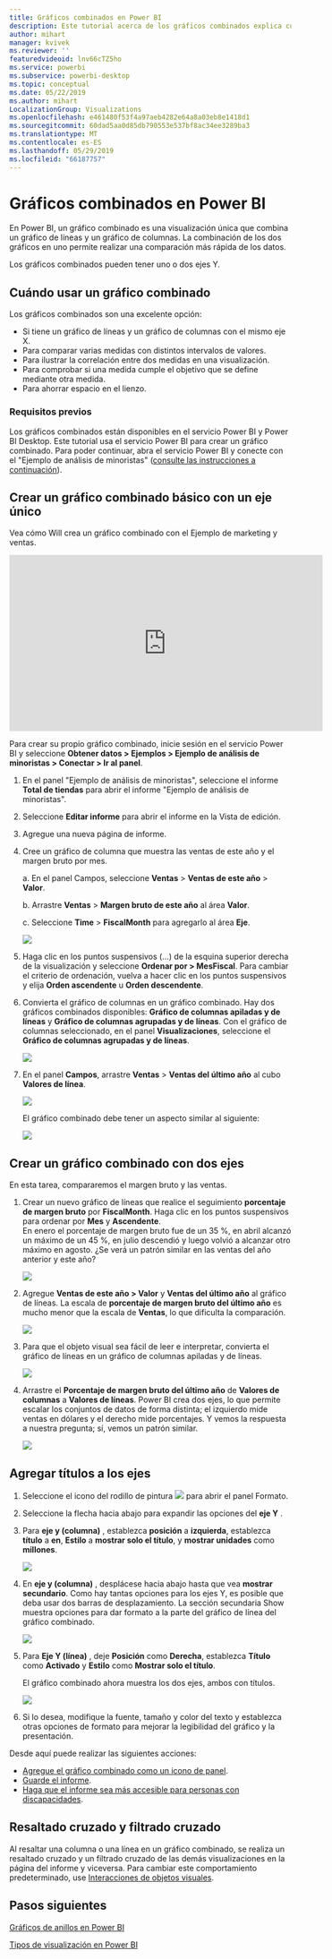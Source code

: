 ```yaml
---
title: Gráficos combinados en Power BI
description: Este tutorial acerca de los gráficos combinados explica cuándo utilizarlos y cómo se crean en el servicio Power BI y Power BI Desktop.
author: mihart
manager: kvivek
ms.reviewer: ''
featuredvideoid: lnv66cTZ5ho
ms.service: powerbi
ms.subservice: powerbi-desktop
ms.topic: conceptual
ms.date: 05/22/2019
ms.author: mihart
LocalizationGroup: Visualizations
ms.openlocfilehash: e461480f53f4a97aeb4282e64a8a03eb8e1418d1
ms.sourcegitcommit: 60dad5aa0d85db790553e537bf8ac34ee3289ba3
ms.translationtype: MT
ms.contentlocale: es-ES
ms.lasthandoff: 05/29/2019
ms.locfileid: "66187757"
---
```

# <a name="combo-chart-in-power-bi"></a>Gráficos combinados en Power BI
En Power BI, un gráfico combinado es una visualización única que combina un gráfico de líneas y un gráfico de columnas. La combinación de los dos gráficos en uno permite realizar una comparación más rápida de los datos.

Los gráficos combinados pueden tener uno o dos ejes Y.

## <a name="when-to-use-a-combo-chart"></a>Cuándo usar un gráfico combinado
Los gráficos combinados son una excelente opción:

* Si tiene un gráfico de líneas y un gráfico de columnas con el mismo eje X.
* Para comparar varias medidas con distintos intervalos de valores.
* Para ilustrar la correlación entre dos medidas en una visualización.
* Para comprobar si una medida cumple el objetivo que se define mediante otra medida.
* Para ahorrar espacio en el lienzo.

### <a name="prerequisites"></a>Requisitos previos
Los gráficos combinados están disponibles en el servicio Power BI y Power BI Desktop. Este tutorial usa el servicio Power BI para crear un gráfico combinado. Para poder continuar, abra el servicio Power BI y conecte con el "Ejemplo de análisis de minoristas" ([consulte las instrucciones a continuación](#create)).


## <a name="create-a-basic-single-axis-combo-chart"></a>Crear un gráfico combinado básico con un eje único
Vea cómo Will crea un gráfico combinado con el Ejemplo de marketing y ventas.

<iframe width="560" height="315" src="https://www.youtube.com/embed/lnv66cTZ5ho?list=PL1N57mwBHtN0JFoKSR0n-tBkUJHeMP2cP" frameborder="0" allowfullscreen></iframe>  

<a name="create"></a> Para crear su propio gráfico combinado, inicie sesión en el servicio Power BI y seleccione **Obtener datos \> Ejemplos \> Ejemplo de análisis de minoristas > Conectar > Ir al panel**.

1. En el panel "Ejemplo de análisis de minoristas", seleccione el informe **Total de tiendas** para abrir el informe "Ejemplo de análisis de minoristas".
2. Seleccione **Editar informe** para abrir el informe en la Vista de edición.
3. Agregue una nueva página de informe.
4. Cree un gráfico de columna que muestra las ventas de este año y el margen bruto por mes.

    a.  En el panel Campos, seleccione **Ventas** \> **Ventas de este año** > **Valor**.

    b.  Arrastre **Ventas** \> **Margen bruto de este año** al área **Valor**.

    c. Seleccione **Time** \> **FiscalMonth** para agregarlo al área **Eje**.

    ![](media/power-bi-visualization-combo-chart/combotutorial1new.png)
5. Haga clic en los puntos suspensivos (...) de la esquina superior derecha de la visualización y seleccione **Ordenar por > MesFiscal**. Para cambiar el criterio de ordenación, vuelva a hacer clic en los puntos suspensivos y elija **Orden ascendente** u **Orden descendente**.

6. Convierta el gráfico de columnas en un gráfico combinado. Hay dos gráficos combinados disponibles: **Gráfico de columnas apiladas y de líneas** y **Gráfico de columnas agrupadas y de líneas**. Con el gráfico de columnas seleccionado, en el panel **Visualizaciones**, seleccione el **Gráfico de columnas agrupadas y de líneas**.

    ![](media/power-bi-visualization-combo-chart/converttocombo_new2.png)
7. En el panel **Campos**, arrastre **Ventas** \> **Ventas del último año** al cubo **Valores de línea**.

   ![](media/power-bi-visualization-combo-chart/linevaluebucket.png)

   El gráfico combinado debe tener un aspecto similar al siguiente:

   ![](media/power-bi-visualization-combo-chart/combochartdone-new.png)

## <a name="create-a-combo-chart-with-two-axes"></a>Crear un gráfico combinado con dos ejes
En esta tarea, compararemos el margen bruto y las ventas.

1. Crear un nuevo gráfico de líneas que realice el seguimiento **porcentaje de margen bruto** por **FiscalMonth**. Haga clic en los puntos suspensivos para ordenar por **Mes** y **Ascendente**.  
En enero el porcentaje de margen bruto fue de un 35 %, en abril alcanzó un máximo de un 45 %, en julio descendió y luego volvió a alcanzar otro máximo en agosto. ¿Se verá un patrón similar en las ventas del año anterior y este año?

   ![](media/power-bi-visualization-combo-chart/combo1_new.png)
2. Agregue **Ventas de este año > Valor** y **Ventas del último año** al gráfico de líneas. La escala de **porcentaje de margen bruto del último año** es mucho menor que la escala de **Ventas**, lo que dificulta la comparación.      

   ![](media/power-bi-visualization-combo-chart/flatline_new.png)
3. Para que el objeto visual sea fácil de leer e interpretar, convierta el gráfico de líneas en un gráfico de columnas apiladas y de líneas.

   ![](media/power-bi-visualization-combo-chart/converttocombo_new.png)
4. Arrastre el **Porcentaje de margen bruto del último año** de **Valores de columnas** a **Valores de líneas**. Power BI crea dos ejes, lo que permite escalar los conjuntos de datos de forma distinta; el izquierdo mide ventas en dólares y el derecho mide porcentajes. Y vemos la respuesta a nuestra pregunta; sí, vemos un patrón similar.

   ![](media/power-bi-visualization-combo-chart/power-bi-clustered-combo.png)    

## <a name="add-titles-to-the-axes"></a>Agregar títulos a los ejes
1. Seleccione el icono del rodillo de pintura ![](media/power-bi-visualization-combo-chart/power-bi-paintroller.png) para abrir el panel Formato.
2. Seleccione la flecha hacia abajo para expandir las opciones del **eje Y** .
3. Para **eje y (columna)** , establezca **posición** a **izquierda**, establezca **título** a **en**,  **Estilo** a **mostrar solo el título**, y **mostrar unidades** como **millones**.

   ![](media/power-bi-visualization-combo-chart/power-bi-open-y.png)
4. En **eje y (columna)** , desplácese hacia abajo hasta que vea **mostrar secundario**. Como hay tantas opciones para los ejes Y, es posible que deba usar dos barras de desplazamiento. La sección secundaria Show muestra opciones para dar formato a la parte del gráfico de línea del gráfico combinado.

   ![](media/power-bi-visualization-combo-chart/power-bi-secondary.png)
5. Para **Eje Y (línea)** , deje **Posición** como **Derecha**, establezca **Título** como **Activado** y **Estilo** como **Mostrar solo el título**.

   El gráfico combinado ahora muestra los dos ejes, ambos con títulos.

   ![](media/power-bi-visualization-combo-chart/power-bi-2-titles.png)

6. Si lo desea, modifique la fuente, tamaño y color del texto y establezca otras opciones de formato para mejorar la legibilidad del gráfico y la presentación.

Desde aquí puede realizar las siguientes acciones:

* [Agregue el gráfico combinado como un icono de panel](../service-dashboard-tiles.md).
* [Guarde el informe](../service-report-save.md).
* [Haga que el informe sea más accesible para personas con discapacidades](../desktop-accessibility.md).

## <a name="cross-highlighting-and-cross-filtering"></a>Resaltado cruzado y filtrado cruzado

Al resaltar una columna o una línea en un gráfico combinado, se realiza un resaltado cruzado y un filtrado cruzado de las demás visualizaciones en la página del informe y viceversa. Para cambiar este comportamiento predeterminado, use [Interacciones de objetos visuales](../service-reports-visual-interactions.md).

## <a name="next-steps"></a>Pasos siguientes

[Gráficos de anillos en Power BI](power-bi-visualization-doughnut-charts.md)

[Tipos de visualización en Power BI](power-bi-visualization-types-for-reports-and-q-and-a.md)
